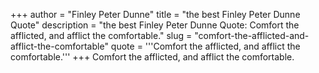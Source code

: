 +++
author = "Finley Peter Dunne"
title = "the best Finley Peter Dunne Quote"
description = "the best Finley Peter Dunne Quote: Comfort the afflicted, and afflict the comfortable."
slug = "comfort-the-afflicted-and-afflict-the-comfortable"
quote = '''Comfort the afflicted, and afflict the comfortable.'''
+++
Comfort the afflicted, and afflict the comfortable.
